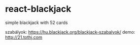# react-blackjack
simple blackjack with 52 cards

szabályok: https://hu.blackjack.org/blackjack-szabalyok/
demo: http://21.tothj.com
